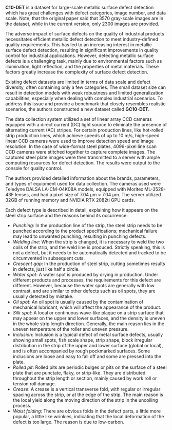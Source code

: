  **C10-DET** is a dataset for large-scale metallic surface defect detection which has great challenges with defect categories, image number, and data scale. Note, that the original paper said that 3570 gray-scale images are in the dataset, while in the current version, only 2300 images are provided.

The adverse impact of surface defects on the quality of industrial products necessitates efficient metallic defect detection to meet industry-defined quality requirements. This has led to an increasing interest in metallic surface defect detection, resulting in significant improvements in quality control for industrial applications. However, detecting metallic surface defects is a challenging task, mainly due to environmental factors such as illumination, light reflection, and the properties of metal materials. These factors greatly increase the complexity of surface defect detection.

Existing defect datasets are limited in terms of data scale and defect diversity, often containing only a few categories. The small dataset size can result in detection models with weak robustness and limited generalization capabilities, especially when dealing with complex industrial scenarios. To address this issue and provide a benchmark that closely resembles realistic scenarios, the authors constructed a new dataset called **GC10-DET.**

The data collection system utilized a set of linear array CCD cameras equipped with a direct current (DC) light source to eliminate the presence of alternating current (AC) stripes. For certain production lines, like hot-rolled strip production lines, which achieve speeds of up to 10 m/s, high-speed linear CCD cameras were used to improve detection speed and image resolution. In the case of wide-format steel plates, 4096-pixel line scan CCD cameras were stitched together to capture complete images. The captured steel plate images were then transmitted to a server with ample computing resources for defect detection. The results were output to the console for quality control.

The authors provided detailed information about the brands, parameters, and types of equipment used for data collection. The cameras used were Teledyne DALSA LA-CM-04K08A models, equipped with Moritex ML-3528-43F lenses, and had a pixel size of 7.04 µm × 7.04 µm. The server utilized 32GB of running memory and NVIDIA RTX 2082ti GPU cards.

Each defect type is described in detail, explaining how it appears on the steel strip surface and the reasons behind its occurrence:

* *Punching*: In the production line of the strip, the steel strip needs to be punched according to the product specifications; mechanical failure may lead to unwanted punching, resulting in punching defects.
* *Welding line*: When the strip is changed, it is necessary to weld the two coils of the strip, and the weld line is produced. Strictly speaking, this is not a defect, but it needs to be automatically detected and tracked to be circumvented in subsequent cuts.
* *Crescent gap*: In the production of steel strip, cutting sometimes results in defects, just like half a circle.
* *Water spot*: A water spot is produced by drying in production. Under different products and processes, the requirements for this defect are different. However, because the water spots are generally with low contrast, and are similar to other defects such as oil spots, they are usually detected by mistake.
* *Oil spot*: An oil spot is usually caused by the contamination of mechanical lubricant, which will affect the appearance of the product.
* *Silk spot*: A local or continuous wave-like plaque on a strip surface that may appear on the upper and lower surfaces, and the density is uneven in the whole strip length direction. Generally, the main reason lies in the uneven temperature of the roller and uneven pressure.
* *Inclusion*: Inclusion is a typical defect of metal surface defects, usually showing small spots, fish scale shape, strip shape, block irregular distribution in the strip of the upper and lower surface (global or local), and is often accompanied by rough pockmarked surfaces. Some inclusions are loose and easy to fall off and some are pressed into the plate.
* *Rolled pit*: Rolled pits are periodic bulges or pits on the surface of a steel plate that are punctate, flaky, or strip-like. They are distributed throughout the strip length or section, mainly caused by work roll or tension roll damage.
* *Crease*: A crease is a vertical transverse fold, with regular or irregular spacing across the strip, or at the edge of the strip. The main reason is the local yield along the moving direction of the strip in the uncoiling process.
* *Waist folding*: There are obvious folds in the defect parts, a little more popular, a little like wrinkles, indicating that the local deformation of the defect is too large. The reason is due to low-carbon.
